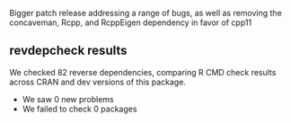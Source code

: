Bigger patch release addressing a range of bugs, as well as removing the
concaveman, Rcpp, and RcppEigen dependency in favor of cpp11

## revdepcheck results

We checked 82 reverse dependencies, comparing R CMD check results across CRAN and dev versions of this package.

 * We saw 0 new problems
 * We failed to check 0 packages
